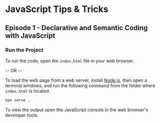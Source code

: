 # JavaScript Tips & Tricks
## Episode 1 - Declarative and Semantic Coding with JavaScript

### Run the Project

To run the code, open the `index.html` file in your web browser.

-- OR --

To load the web page from a web server, install [Node.js](https://nodejs.org), then open a terminal windows, and run the following command from the folder where `index.html` is located.

```bash
npx serve .
```

To view the output open the JavaScript console in the web browser's developer tools.